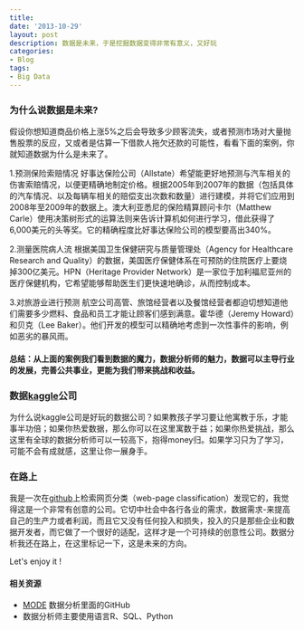```yaml
---
title: 
date: '2013-10-29'
layout: post
description: 数据是未来，于是挖掘数据变得非常有意义，又好玩
categories:
- Blog
tags:
- Big Data
---
```





### 为什么说数据是未来?

假设你想知道商品价格上涨5%之后会导致多少顾客流失，或者预测市场对大量抛售股票的反应，又或者是估算一下借款人拖欠还款的可能性，看看下面的案例，你就知道数据为什么是未来了。

1.预测保险索赔情况
好事达保险公司（Allstate）希望能更好地预测与汽车相关的伤害索赔情况，以便更精确地制定价格。根据2005年到2007年的数据（包括具体的汽车情况、以及每辆车相关的赔偿支出次数和数量）进行建模，并将它们应用到2008年至2009年的数据上。澳大利亚悉尼的保险精算顾问卡尔（Matthew Carle）使用决策树形式的运算法则来告诉计算机如何进行学习，借此获得了6,000美元的头等奖。它的精确程度比好事达保险公司的模型要高出340%。

2.测量医院病人流
根据美国卫生保健研究与质量管理处（Agency for Healthcare Research and Quality）的数据，美国医疗保健体系在可预防的住院医疗上要烧掉300亿美元。HPN（Heritage Provider Network）是一家位于加利福尼亚州的医疗保健机构，它希望能够帮助医生们更快速地确诊，从而控制成本。

3.对旅游业进行预测
航空公司高管、旅馆经营者以及餐馆经营者都迫切想知道他们需要多少燃料、食品和员工才能让顾客们感到满意。霍华德（Jeremy Howard）和贝克（Lee Baker）。他们开发的模型可以精确地考虑到一次性事件的影响，例如恶劣的暴风雨。

#### 总结：从上面的案例我们看到数据的魔力，数据分析师的魅力，数据可以主导行业的发展，完善公共事业，更能为我们带来挑战和收益。





### 数据[kaggle](https://www.kaggle.com/ "好玩的数据公司")公司

为什么说kaggle公司是好玩的数据公司？如果教孩子学习要让他寓教于乐，才能事半功倍；如果你热爱数据，那么你可以在这里寓数于益；如果你热爱挑战，那么这里有全球的数据分析师可以一较高下，抱得money归。如果学习只为了学习，可能不会有成就感，这里让你一展身手。

### 在路上

我是一次在[github](http://github.com)上检索网页分类（web-page classification）发现它的，我觉得这是一个非常有创意的公司。它切中社会中各行各业的需求，数据需求-来提高自己的生产力或者利润，而且它又没有任何投入和损失，投入的只是那些企业和数据开发者，而它做了一个很好的适配，这样才是一个可持续的创意性公司。数据分析我还在路上，在这里标记一下，这是未来的方向。

Let's enjoy it !

#### 相关资源
+ [MODE](http://www.modeanalytics.com/) 数据分析里面的GitHub
+ 数据分析师主要使用语言R、SQL、Python







